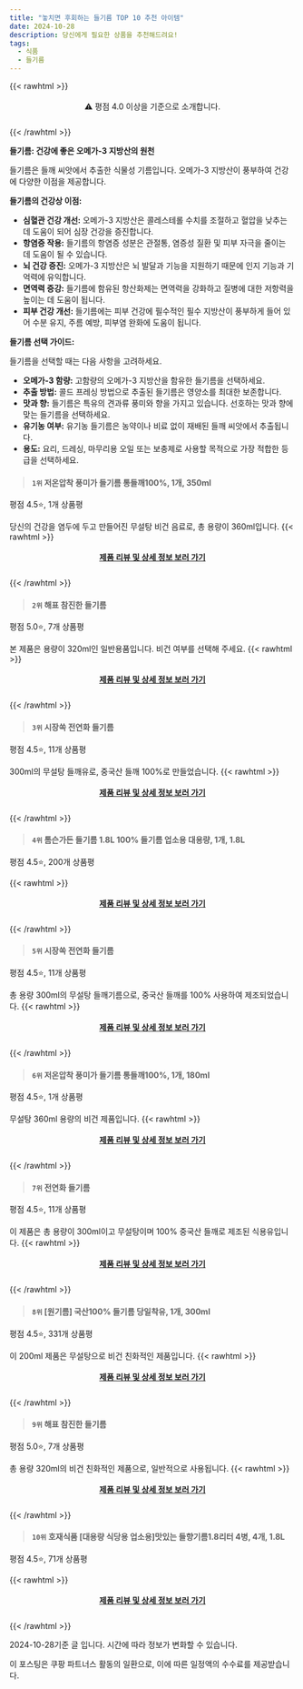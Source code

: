 ```yaml
---
title: "놓치면 후회하는 들기름 TOP 10 추천 아이템"
date: 2024-10-28
description: 당신에게 필요한 상품을 추천해드려요!
tags:
  - 식품
  - 들기름
---
```

{{< rawhtml >}}<div class="toc" style="text-align: center; height: 50px; line-height: 2;">  <p>⚠️ 평점 4.0 이상을 기준으로 소개합니다.<br></p></div> {{< /rawhtml >}}

**들기름: 건강에 좋은 오메가-3 지방산의 원천**

들기름은 들깨 씨앗에서 추출한 식물성 기름입니다. 오메가-3 지방산이 풍부하여 건강에 다양한 이점을 제공합니다.

**들기름의 건강상 이점:**

* **심혈관 건강 개선:** 오메가-3 지방산은 콜레스테롤 수치를 조절하고 혈압을 낮추는 데 도움이 되어 심장 건강을 증진합니다.
* **항염증 작용:** 들기름의 항염증 성분은 관절통, 염증성 질환 및 피부 자극을 줄이는 데 도움이 될 수 있습니다.
* **뇌 건강 증진:** 오메가-3 지방산은 뇌 발달과 기능을 지원하기 때문에 인지 기능과 기억력에 유익합니다.
* **면역력 증강:** 들기름에 함유된 항산화제는 면역력을 강화하고 질병에 대한 저항력을 높이는 데 도움이 됩니다.
* **피부 건강 개선:** 들기름에는 피부 건강에 필수적인 필수 지방산이 풍부하게 들어 있어 수분 유지, 주름 예방, 피부염 완화에 도움이 됩니다.

**들기름 선택 가이드:**

들기름을 선택할 때는 다음 사항을 고려하세요.

* **오메가-3 함량:** 고함량의 오메가-3 지방산을 함유한 들기름을 선택하세요.
* **추출 방법:** 콜드 프레싱 방법으로 추출된 들기름은 영양소를 최대한 보존합니다.
* **맛과 향:** 들기름은 특유의 견과류 풍미와 향을 가지고 있습니다. 선호하는 맛과 향에 맞는 들기름을 선택하세요.
* **유기농 여부:** 유기농 들기름은 농약이나 비료 없이 재배된 들깨 씨앗에서 추출됩니다.
* **용도:** 요리, 드레싱, 마무리용 오일 또는 보충제로 사용할 목적으로 가장 적합한 등급을 선택하세요.


>#### `1위` 저온압착 풍미가 들기름 통들깨100%, 1개, 350ml
평점 4.5⭐, 1개 상품평

당신의 건강을 염두에 두고 만들어진 무설탕 비건 음료로, 총 용량이 360ml입니다.
{{< rawhtml >}}<div class="toc" style="text-align: center; height: 50px; line-height: 2;"><p><b><a href="https://link.coupang.com/re/AFFSDP?lptag=AF5033054&pageKey=7585091918&itemId=20031018022&vendorItemId=84599092116&traceid=V0-153-90fb899e36211824&clickBeacon=1791df10-94d7-11ef-a4e0-7c273c225bc0%7E3&requestid=20241028114820539023466136&token=31850C%7CMIXED">제품 리뷰 및 상세 정보 보러 가기</a></b><br></p> </div>{{< /rawhtml >}}

>#### `2위` 해표 참진한 들기름
평점 5.0⭐, 7개 상품평

본 제품은 용량이 320ml인 일반용품입니다. 비건 여부를 선택해 주세요.
{{< rawhtml >}}<div class="toc" style="text-align: center; height: 50px; line-height: 2;"><p><b><a href="https://link.coupang.com/re/AFFSDP?lptag=AF5033054&pageKey=14048&itemId=41036&vendorItemId=3000014831&traceid=V0-153-79029d1da0323409&requestid=20241028114820539023466136&token=31850C%7CMIXED">제품 리뷰 및 상세 정보 보러 가기</a></b><br></p> </div>{{< /rawhtml >}}

>#### `3위` 시장쏙 전연화 들기름
평점 4.5⭐, 11개 상품평

300ml의 무설탕 들깨유로, 중국산 들깨 100%로 만들었습니다.
{{< rawhtml >}}<div class="toc" style="text-align: center; height: 50px; line-height: 2;"><p><b><a href="https://link.coupang.com/re/AFFSDP?lptag=AF5033054&pageKey=6689520182&itemId=13171637543&vendorItemId=87042787539&traceid=V0-153-9d412ea13665a95f&requestid=20241028114820539023466136&token=31850C%7CMIXED">제품 리뷰 및 상세 정보 보러 가기</a></b><br></p> </div>{{< /rawhtml >}}

>#### `4위` 톰슨가든 들기름 1.8L 100% 들기름 업소용 대용량, 1개, 1.8L
평점 4.5⭐, 200개 상품평


{{< rawhtml >}}<div class="toc" style="text-align: center; height: 50px; line-height: 2;"><p><b><a href="https://link.coupang.com/re/AFFSDP?lptag=AF5033054&pageKey=7615081025&itemId=20176827315&vendorItemId=87612333830&traceid=V0-153-3bc0a088b06ec5d7&clickBeacon=1791df10-94d7-11ef-8769-081132567c46%7E3&requestid=20241028114820539023466136&token=31850C%7CMIXED">제품 리뷰 및 상세 정보 보러 가기</a></b><br></p> </div>{{< /rawhtml >}}

>#### `5위` 시장쏙 전연화 들기름
평점 4.5⭐, 11개 상품평

총 용량 300ml의 무설탕 들깨기름으로, 중국산 들깨를 100% 사용하여 제조되었습니다.
{{< rawhtml >}}<div class="toc" style="text-align: center; height: 50px; line-height: 2;"><p><b><a href="https://link.coupang.com/re/AFFSDP?lptag=AF5033054&pageKey=6689520182&itemId=15454438384&vendorItemId=87035901010&traceid=V0-153-9d412ea13665a95f&requestid=20241028114820539023466136&token=31850C%7CMIXED">제품 리뷰 및 상세 정보 보러 가기</a></b><br></p> </div>{{< /rawhtml >}}

>#### `6위` 저온압착 풍미가 들기름 통들깨100%, 1개, 180ml
평점 4.5⭐, 1개 상품평

무설탕 360ml 용량의 비건 제품입니다.
{{< rawhtml >}}<div class="toc" style="text-align: center; height: 50px; line-height: 2;"><p><b><a href="https://link.coupang.com/re/AFFSDP?lptag=AF5033054&pageKey=7585091918&itemId=20031018021&vendorItemId=84599092061&traceid=V0-153-90fb899e36211824&clickBeacon=1791df10-94d7-11ef-8b72-e74c20bb0b03%7E3&requestid=20241028114820539023466136&token=31850C%7CMIXED">제품 리뷰 및 상세 정보 보러 가기</a></b><br></p> </div>{{< /rawhtml >}}

>#### `7위` 전연화 들기름
평점 4.5⭐, 11개 상품평

이 제품은 총 용량이 300ml이고 무설탕이며 100% 중국산 들깨로 제조된 식용유입니다.
{{< rawhtml >}}<div class="toc" style="text-align: center; height: 50px; line-height: 2;"><p><b><a href="https://link.coupang.com/re/AFFSDP?lptag=AF5033054&pageKey=6689520182&itemId=13079601500&vendorItemId=87037310692&traceid=V0-153-9d412ea13665a95f&requestid=20241028114820539023466136&token=31850C%7CMIXED">제품 리뷰 및 상세 정보 보러 가기</a></b><br></p> </div>{{< /rawhtml >}}

>#### `8위` [원기름] 국산100% 들기름 당일착유, 1개, 300ml
평점 4.5⭐, 331개 상품평

이 200ml 제품은 무설탕으로 비건 친화적인 제품입니다.
{{< rawhtml >}}<div class="toc" style="text-align: center; height: 50px; line-height: 2;"><p><b><a href="https://link.coupang.com/re/AFFSDP?lptag=AF5033054&pageKey=7638668653&itemId=20290155188&vendorItemId=90876448600&traceid=V0-153-df7388378f97e2cd&clickBeacon=1791df10-94d7-11ef-b4c7-f7dce28a2429%7E3&requestid=20241028114820539023466136&token=31850C%7CMIXED">제품 리뷰 및 상세 정보 보러 가기</a></b><br></p> </div>{{< /rawhtml >}}

>#### `9위` 해표 참진한 들기름
평점 5.0⭐, 7개 상품평

총 용량 320ml의 비건 친화적인 제품으로, 일반적으로 사용됩니다.
{{< rawhtml >}}<div class="toc" style="text-align: center; height: 50px; line-height: 2;"><p><b><a href="https://link.coupang.com/re/AFFSDP?lptag=AF5033054&pageKey=14048&itemId=17905766040&vendorItemId=85068508116&traceid=V0-153-79029d1da0323409&requestid=20241028114820539023466136&token=31850C%7CMIXED">제품 리뷰 및 상세 정보 보러 가기</a></b><br></p> </div>{{< /rawhtml >}}

>#### `10위` 호재식품 [대용량 식당용 업소용]맛있는 들향기름1.8리터 4병, 4개, 1.8L
평점 4.5⭐, 71개 상품평


{{< rawhtml >}}<div class="toc" style="text-align: center; height: 50px; line-height: 2;"><p><b><a href="https://link.coupang.com/re/AFFSDP?lptag=AF5033054&pageKey=7630241194&itemId=20249318782&vendorItemId=87338039973&traceid=V0-153-806f04fd26c21a00&clickBeacon=1791df10-94d7-11ef-8a04-7dcaa7fb0d64%7E3&requestid=20241028114820539023466136&token=31850C%7CMIXED">제품 리뷰 및 상세 정보 보러 가기</a></b><br></p> </div>{{< /rawhtml >}}


2024-10-28기준 글 입니다.
시간에 따라 정보가 변화할 수 있습니다.

이 포스팅은 쿠팡 파트너스 활동의 일환으로, 이에 따른 일정액의 수수료를 제공받습니다.